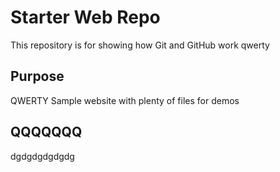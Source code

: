 # Starter Web Repo

This repository is for showing how Git and GitHub work
qwerty

## Purpose

QWERTY
Sample website with plenty of files for demos

## QQQQQQQ

dgdgdgdgdgdg
